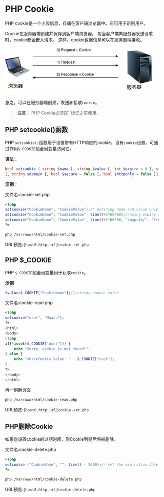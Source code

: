 # PHP Cookie

PHP cookie是一个小段信息，存储在客户端浏览器中。它可用于识别用户。

Cookie在服务器端创建并保存到客户端浏览器。 每当客户端向服务器发送请求时，cookie都会嵌入请求。 这样，cookie数据信息可以在服务器端接收。

![img](./images/cookie.png)

总之，可以在服务器端创建，发送和接收`cookie`。

> **注意：** PHP Cookie必须在``标记之前使用。

## PHP setcookie()函数

PHP `setcookie()`函数用于设置带有HTTP响应的cookie。当有`cookie`设置，可通过作用`$_COOKIE`超全局变量访问它。

**语法：**

```php
bool setcookie ( string $name [, string $value [, int $expire = 0 [, string $path   
[, string $domain [, bool $secure = false [, bool $httponly = false ]]]]]] )
```

**示例：**

文件名:cookie-set.php

```php
<?php  
setcookie("CookieName", "CookieValue");/* defining name and value only*/  
setcookie("CookieName", "CookieValue", time()+1*60*60);//using expiry in 1 hour(1*60*60 seconds or 3600 seconds)  
setcookie("CookieName", "CookieValue", time()+1*60*60, "/mypath/", "freeaihub.com", 1);
?>  
```

```bash
php /var/www/html/cookie-set.php
```

URL预览:`{host0.http_url}cookie-set.php`

## PHP $_COOKIE

PHP `$_COOKIE`超全局变量用于获取`cookie`。

**示例**

```php
$value=$_COOKIE["CookieName"];//returns cookie value
```

文件名:cookie-read.php

```php
<?php  
setcookie("user", "Maxsu");  
?>  
<html>  
<body>  
<?php  
if(!isset($_COOKIE["user"])) {  
    echo "Sorry, cookie is not found!";  
} else {  
    echo "<br/>Cookie Value: " . $_COOKIE["user"];  
}  
?>  
</body>  
</html>
```

再一刷新页面

```bash
php /var/www/html/cookie-read.php
```

URL预览:`{host0.http_url}cookie-set.php`

## PHP删除Cookie

如果您设置cookie的过期时间，则Cookie到期后将被删除。

文件名:cookie-delete.php

```php
<?php  
setcookie ("CookieName", "", time() - 3600);// set the expiration date to one hour ago  
?>
```

```bash
php /var/www/html/cookie-delete.php
```

URL预览:`{host0.http_url}cookie-delete.php`